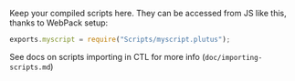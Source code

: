 Keep your compiled scripts here. They can be accessed from JS like this, thanks to WebPack setup:

```js
exports.myscript = require("Scripts/myscript.plutus");
```

See docs on scripts importing in CTL for more info (`doc/importing-scripts.md`)

